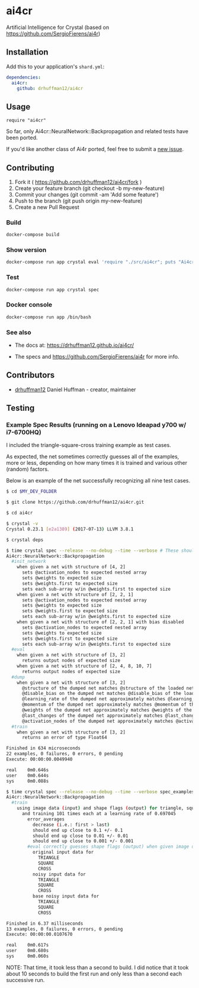 # ai4cr

Artificial Intelligence for Crystal (based on https://github.com/SergioFierens/ai4r)

## Installation

Add this to your application's `shard.yml`:

```yaml
dependencies:
  ai4cr:
    github: drhuffman12/ai4cr
```

## Usage

```crystal
require "ai4cr"
```

So far, only Ai4cr::NeuralNetwork::Backpropagation and related tests have been ported.

If you'd like another class of Ai4r ported, feel free to submit a [new issue](https://github.com/drhuffman12/ai4cr/issues/new).

## Contributing

1. Fork it ( https://github.com/drhuffman12/ai4cr/fork )
2. Create your feature branch (git checkout -b my-new-feature)
3. Commit your changes (git commit -am 'Add some feature')
4. Push to the branch (git push origin my-new-feature)
5. Create a new Pull Request

### Build

```bash
docker-compose build
```

### Show version

```bash
docker-compose run app crystal eval 'require "./src/ai4cr"; puts "Ai4cr version: #{Ai4cr::VERSION}"'
```

### Test

```bash
docker-compose run app crystal spec
```

### Docker console

```bash
docker-compose run app /bin/bash
```

### See also

* The docs at: https://drhuffman12.github.io/ai4cr/

* The specs and https://github.com/SergioFierens/ai4r for more info.

## Contributors

- [drhuffman12](https://github.com/drhuffman12) Daniel Huffman - creator, maintainer

## Testing

### Example Spec Results (running on a Lenovo Ideapad y700 w/ i7-6700HQ)

I included the triangle-square-cross training example as test cases.

As expected, the net sometimes correctly guesses all of the examples, more or less, depending on how many times it is trained and various other (random) factors.

Below is an example of the net successfully recognizing all nine test cases.

```bash
$ cd $MY_DEV_FOLDER

$ git clone https://github.com/drhuffman12/ai4cr.git

$ cd ai4cr

$ crystal -v
Crystal 0.23.1 [e2a1389] (2017-07-13) LLVM 3.8.1

$ crystal deps

$ time crystal spec --release --no-debug --time --verbose # These should NEVER fail!
Ai4cr::NeuralNetwork::Backpropagation
  #init_network
    when given a net with structure of [4, 2]
      sets @activation_nodes to expected nested array
      sets @weights to expected size
      sets @weights.first to expected size
      sets each sub-array w/in @weights.first to expected size
    when given a net with structure of [2, 2, 1]
      sets @activation_nodes to expected nested array
      sets @weights to expected size
      sets @weights.first to expected size
      sets each sub-array w/in @weights.first to expected size
    when given a net with structure of [2, 2, 1] with bias disabled
      sets @activation_nodes to expected nested array
      sets @weights to expected size
      sets @weights.first to expected size
      sets each sub-array w/in @weights.first to expected size
  #eval
    when given a net with structure of [3, 2]
      returns output nodes of expected size
    when given a net with structure of [2, 4, 8, 10, 7]
      returns output nodes of expected size
  #dump
    when given a net with structure of [3, 2]
      @structure of the dumped net matches @structure of the loaded net
      @disable_bias on the dumped net matches @disable_bias of the loaded net
      @learning_rate of the dumped net approximately matches @learning_rate of the loaded net
      @momentum of the dumped net approximately matches @momentum of the loaded net
      @weights of the dumped net approximately matches @weights of the loaded net
      @last_changes of the dumped net approximately matches @last_changes of the loaded net
      @activation_nodes of the dumped net approximately matches @activation_nodes of the loaded net
  #train
    when given a net with structure of [3, 2]
      returns an error of type Float64

Finished in 634 microseconds
22 examples, 0 failures, 0 errors, 0 pending
Execute: 00:00:00.0049940

real    0m0.646s
user    0m0.644s
sys     0m0.088s

$ time crystal spec --release --no-debug --time --verbose spec_examples/ # These will probably SOMETIMES fail!
Ai4cr::NeuralNetwork::Backpropagation
  #train
    using image data (input) and shape flags (output) for triangle, square, and cross
      and training 101 times each at a learning rate of 0.697045
        error_averages
          decrease (i.e.: first > last)
          should end up close to 0.1 +/- 0.1
          should end up close to 0.01 +/- 0.01
          should end up close to 0.001 +/- 0.001
        #eval correctly guesses shape flags (output) when given image data (input) of
          original input data for
            TRIANGLE
            SQUARE
            CROSS
          noisy input data for
            TRIANGLE
            SQUARE
            CROSS
          base noisy input data for
            TRIANGLE
            SQUARE
            CROSS

Finished in 6.37 milliseconds
13 examples, 0 failures, 0 errors, 0 pending
Execute: 00:00:00.0107670

real    0m0.617s
user    0m0.680s
sys     0m0.060s
```

NOTE: That time, it took less than a second to build. I did notice that it took about 10 seconds to build the first run and only less than a second each successive run.
